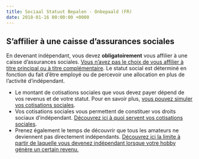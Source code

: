 ```yaml
---
title: Sociaal Statuut Bepalen - Onbepaald (FR)
date: 2018-01-16 00:00:00 +0000
---
```

## S’affilier à une caisse d’assurances sociales

En devenant indépendant, vous devez **obligatoirement** vous affilier à une caisse d’assurances sociales. [Vous n’avez pas le choix de vous affilier à titre principal ou à titre complémentaire](https://www.xerius.be/fr/independants/demarrez-votre-entreprise/activite-principale-ou-complementaire). Le statut social est déterminé en fonction du fait d’être employé ou de percevoir une allocation en plus de l’activité d’indépendant.

* Le montant de cotisations sociales que vous devez      payer dépend de vos revenus et de votre statut. Pour en savoir plus, [vous pouvez simuler vos cotisations sociales](https://www.xerius.be/fr/independants/assurances-sociales/calculez-cotisations-sociales).
* Vos cotisations sociales vous permettent de      constituer vos droits sociaux d’indépendant. [Découvrez ici à quoi servent vos cotisations sociales](http://blog.xerius.be/independants/a-quoi-servent-vos-cotisations-sociales).
* Prenez également le temps de découvrir que tous les amateurs ne deviennent pas directement indépendants. [Découvrez ici la limite à partir de laquelle vous devenez indépendant lorsque votre hobby génère un certain revenu.](https://www.xerius.be/blog/bijverdienen-met-je-hobby-wanneer-ben-je-zelfstandige)